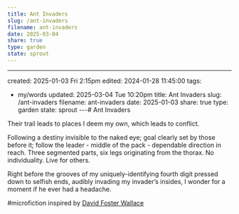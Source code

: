 ```yaml
---
title: Ant Invaders
slug: /ant-invaders
filename: ant-invaders
date: 2025-03-04
share: true
type: garden
state: sprout
---
```

---
created: 2025-01-03 Fri 2:15pm
edited: 2024-01-28 11:45:00
tags:
  - my/words
updated: 2025-03-04 Tue 10:20pm
title: Ant Invaders
slug: /ant-invaders
filename: ant-invaders
date: 2025-01-03
share: true
type: garden
state: sprout
---# Ant Invaders

Their trail leads to places I deem my own, which leads to conflict.

Following a destiny invisible to the naked eye; goal clearly set by those before it; follow the leader - middle of the pack - dependable direction in reach. Three segmented parts, six legs originating from the thorax. No individuality. Live for others.

Right before the grooves of my uniquely-identifying fourth digit pressed down to selfish ends, audibly invading my invader’s insides, I wonder for a moment if he ever had a headache.

#microfiction inspired by [David Foster Wallace](david-foster-wallace)